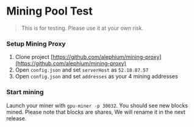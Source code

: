# Mining Pool Test

> This is for testing. Please use it at your own risk.

### Setup Mining Proxy

1. Clone project [https://github.com/alephium/mining-proxy](https://github.com/alephium/mining-proxy)
2. Open `config.json` and set `serverHost` as `52.18.87.57`
3. Open `config.json` and set `addresses` as your 4 mining addresses


### Start mining

Launch your miner with `gpu-miner -p 30032`. You should see new blocks mined. Please note that blocks are shares, We will rename it in the next release.
